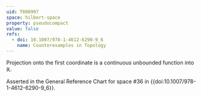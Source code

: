 ```yaml
---
uid: T000997
space: hilbert-space
property: pseudocompact
value: false
refs:
  - doi: 10.1007/978-1-4612-6290-9_6
    name: Counterexamples in Topology
---
```

Projection onto the first coordinate is a continuous unbounded function into $\mathbb{R}$.

Asserted in the General Reference Chart for space #36 in
{{doi:10.1007/978-1-4612-6290-9_6}}.
